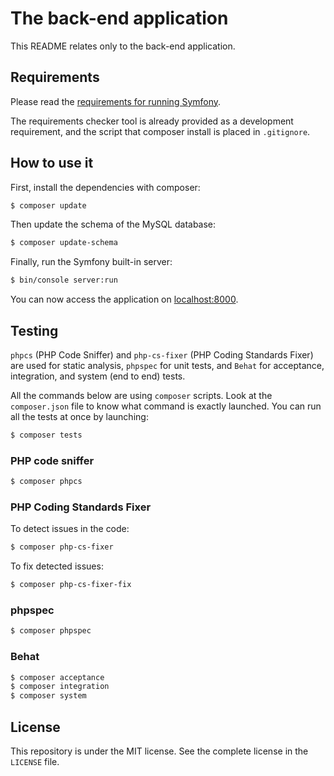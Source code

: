 # The back-end application

This README relates only to the back-end application.

## Requirements

Please read the [requirements for running Symfony](https://symfony.com/doc/current/reference/requirements.html).

The requirements checker tool is already provided as a development requirement, and the script that composer install is placed in `.gitignore`.

## How to use it

First, install the dependencies with composer:
```bash
$ composer update
```

Then update the schema of the MySQL database:
```bash
$ composer update-schema
```

Finally, run the Symfony built-in server:
```bash
$ bin/console server:run
```

You can now access the application on [localhost:8000](http://localhost:8000).

## Testing

`phpcs` (PHP Code Sniffer) and `php-cs-fixer` (PHP Coding Standards Fixer) are used for static analysis, `phpspec` for unit tests, and `Behat` for acceptance, integration, and system (end to end) tests.

All the commands below are using `composer` scripts. Look at the `composer.json` file to know what command is exactly launched. You can run all the tests at once by launching:

```bash
$ composer tests
```

### PHP code sniffer

```bash
$ composer phpcs
```

### PHP Coding Standards Fixer

To detect issues in the code:
```bash
$ composer php-cs-fixer
```

To fix detected issues:
```bash
$ composer php-cs-fixer-fix
```
### phpspec

```bash
$ composer phpspec
```

### Behat

```bash
$ composer acceptance
$ composer integration
$ composer system
```

## License

This repository is under the MIT license. See the complete license in the `LICENSE` file.
